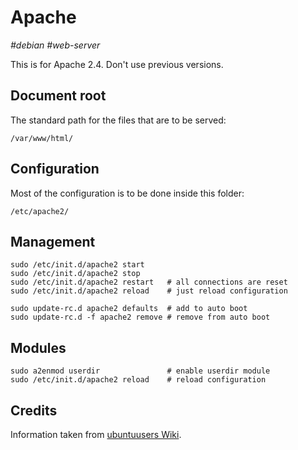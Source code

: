 # Apache

_#debian_ _#web-server_

This is for Apache 2.4.
Don't use previous versions.

## Document root

The standard path for the files that are to be served:

```
/var/www/html/
```

## Configuration

Most of the configuration is to be done inside this folder:

```
/etc/apache2/
```

## Management

```
sudo /etc/init.d/apache2 start
sudo /etc/init.d/apache2 stop
sudo /etc/init.d/apache2 restart   # all connections are reset
sudo /etc/init.d/apache2 reload    # just reload configuration

sudo update-rc.d apache2 defaults  # add to auto boot
sudo update-rc.d -f apache2 remove # remove from auto boot
```

## Modules

```
sudo a2enmod userdir               # enable userdir module
sudo /etc/init.d/apache2 reload    # reload configuration
```

## Credits

Information taken from [ubuntuusers Wiki](https://wiki.ubuntuusers.de/Apache/).
